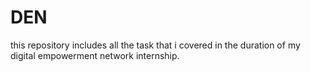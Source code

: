 # DEN
this repository includes all the task that i covered in the duration of my digital empowerment network internship.
